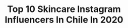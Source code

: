 ---
title: Top 10 Skincare Instagram Influencers In Chile In 2020
description: >-
  Find top skincare Instagram influencers in Chile in 2020. Most popular hashtags: #skincare #makeup #chile #makeupchile.
platform: Instagram
hits: 41
text_top: Discover the best Instagram influencers on inBeat.
text_bottom: Our platform has 41 Instagram influencers like this in Chile for you to pitch.
profiles:
  - username: "valemiaaaaau"
    fullname: >-
      Valentina 💕 ÚNICA CUENTA
    bio: >-
      ▫️Cosmetologa, MUA & Beauty Blogger 🇨🇱 ▫️Maquillaje, skincare & cabello 💕 ▫️Mami primeriza de Vicente 👶 ▫️valentina.leni@live.com 💌
    location: "Chile"
    followers: 22264
    engagement: 519
    commentsToLikes: 0.448580
    id: ck1382qs7e85m0i19qjp0c1lo
    verified: false
    hashtags: "#muachilena, #makeupcommunity, #santiago, #nyxcosmeticschile"
  - username: "marianna.gl"
    fullname: >-
      MariannaGL
    bio: >-
      𝕀’𝕞 𝕟𝕠𝕥 𝕒 𝕡𝕣𝕚𝕟𝕔𝕖𝕤𝕤, 𝕀’𝕞 𝕒 𝕤𝕙𝕚𝕖𝕝𝕕𝕞𝕒𝕚𝕕𝕖𝕟 🛡⚔️💎 𝕊𝕥𝕪𝕝𝕖 & 𝔹𝕖𝕒𝕦𝕥𝕪 𝕓𝕝𝕠𝕘𝕘𝕖𝕣 𝕊𝕜𝕚𝕟 𝕔𝕒𝕣𝕖 𝕒𝕕𝕕𝕚𝕔𝕥 ℍ𝕖𝕒𝕝𝕥𝕙𝕪 𝕝𝕚𝕗𝕖 𝕤𝕥𝕪𝕝𝕖 ℙ𝕖𝕥𝕚𝕥𝕖 𝕊𝕚𝕫𝕖 @mgl.skincare 🚩Chile
    location: "Chile"
    followers: 37914
    engagement: 383
    commentsToLikes: 0.074398
    id: ck5can51odq970i11yyuee6no
    verified: false
    hashtags: "#makeup, #ootd, #todomodabeauty, #madonna"
  - username: "eluniverso.defran"
    fullname: >-
      ☆ FRAN ☆
    bio: >-
      YouTuber #beauty #skincare #vlogs 🇨🇱 ↳ ElUniversodeFRAN | Fran y Chris CEO @manevi.cl 🔮 👇🏻CÓMO COMPRAR AL EXTRANJERO?👇🏻
    location: "Chile"
    followers: 45467
    engagement: 849
    commentsToLikes: 0.058372
    id: ck15uhpufn8vk0i190wuu7ja5
    verified: false
    hashtags: "#pug, #chile, #hacks, #makeuptrend"
  - username: "mrslana.banana"
    fullname: >-
      ✿ C a t a ✿ Makeup Artist
    bio: >-
      📍CHILE • 💋BeautyBlog 💖 Makeup Artist ✨ Skincare Lover Reseñas ✩ Tutoriales ✩ Makeup
    location: "Chile"
    followers: 7762
    engagement: 830
    commentsToLikes: 0.189353
    id: ck8t9yqalpu4g0j78h1nok7j2
    verified: false
    hashtags: "#mua, #makeupglam, #launionhacelafuerzamakeup, #anastasiabeverlyhillscl"
  - username: "geekandchic"
    fullname: >-
      Geek and chic
    bio: >-
      Angélica angelica@Geekandchic.cl Amo lo geek y chic: tecnología,skincare #kbeauty, maquillaje GEEKANDCHIC®| #geekandchic
    location: "Chile"
    followers: 35703
    engagement: 265
    commentsToLikes: 0.072325
    id: ck5znzy6rphct0i14gyknirp3
    verified: false
    hashtags: "#maskne, #boostdehidrataci, #pielhidratadapielsaludable, #skincare"
  - username: "valerialunacs"
    fullname: >-
      Valeria Luna
    bio: >-
      “La Guía Para la Vida de las Amikas” ya en librerías✨ #ConLaAyudaDeMisAmikas #AlCineConLasAmikas #SkincareParaPrincipiantes y más!
    location: "Chile"
    followers: 47146
    engagement: 790
    commentsToLikes: 0.044389
    id: ck15so06xdykx0i193ne9b4ig
    verified: false
    hashtags: "#lomography, #analoguephotography, #lomo, #lomographyfilm"
  - username: "nicoledegiorgis"
    fullname: >-
      ➖Nico DGR➖Maquillaje➖Peinados➖
    bio: >-
      • #BeautyTips • #SkinCare • #Mamadesanti • #Godfirst • #Novias • #MyLife •🇨🇱 Para información de clases automaquillaje y reservar horas Whatssapp👇🏻
    location: "Chile"
    followers: 105641
    engagement: 266
    commentsToLikes: 0.041013
    id: ck5ccpgzehrwe0i1157acfpqw
    verified: false
    hashtags: "#ndgmakeupstudioscl, #mua, #santiselmandegiorgis, #quedateencasa"
  - username: "marianabacarreza_mbomakeup"
    fullname: >-
      MBO MAKEUP | Mariana Bacarreza
    bio: >-
      💄 Profesión actual Maquillaje y Pelo. 💆🏻‍♀️ Estudiante de Cosmetología. 🍔 Egresada de gastronomía. 🐶 #animallover
    location: "Chile"
    followers: 20796
    engagement: 469
    commentsToLikes: 0.279065
    id: ck6tzyzpacobz0j71v9jm7tiq
    verified: false
    hashtags: "#makeup, #skincare, #hairstyle, #skincareroutine"
  - username: "natashaliramakeup"
    fullname: >-
      NATASHA LIRA | MAQUILLAJE
    bio: >-
      Makeup Artist 💗 #maquillajechile Especialista en novias 👰 #noviaschile 💄capacitaciones #cursodemaquillaje Para inf de presupuesto⤵️
    location: "Chile"
    followers: 20339
    engagement: 284
    commentsToLikes: 0.077538
    id: ck5zkg1hajewf0i14i9qpwhjm
    verified: false
    hashtags: "#maquillajeprofesional, #makeupchile, #makeupsocial, #santiagodechile"
  - username: "mtgarcesimboden"
    fullname: >-
      María Trinidad Garcés Imboden
    bio: >-
      ⚡ @bonomodelos . 👕 @lagracia_cl . 📍 Stgo, Chile . . . 📧 mtgarcesimboden@gmail.com
    location: "Chile"
    followers: 18647
    engagement: 435
    commentsToLikes: 0.039480
    id: ck5q12mzh8z1a0i11f5mii4en
    verified: false
    hashtags: "#skincare, #photooftheday, #beauty, #spring"
---